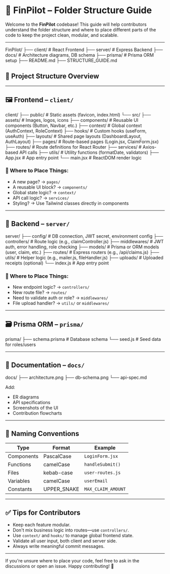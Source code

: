 # 📁 FinPilot – Folder Structure Guide

Welcome to the **FinPilot** codebase! This guide will help contributors understand the folder structure and where to place different parts of the code to keep the project clean, modular, and scalable.

----------------------------

FinPilot/
├── client/                     # React Frontend
├── server/                     # Express Backend
├── docs/                       # Architecture diagrams, DB schema
├── prisma/                     # Prisma ORM setup
├── README.md
├── STRUCTURE_GUIDE.md

## 🚀 Project Structure Overview

----------------------------

## 🖼️ Frontend – `client/`

client/
├── public/                   # Static assets (favicon, index.html)
└── src/
├── assets/                   # Images, logos, icons
├── components/               # Reusable UI components (Button, Navbar, etc.)
├── context/                  # Global context (AuthContext, RoleContext)
├── hooks/                    # Custom hooks (useForm, useAuth)
├── layouts/                  # Shared page layouts (DashboardLayout, AuthLayout)
├── pages/                    # Route-based pages (Login.jsx, ClaimForm.jsx)
├── routes/                   # Route definitions for React Router
├── services/                 # Axios-based API calls
├── utils/                    # Utility functions (formatDate, validators)
├── App.jsx                   # App entry point
└── main.jsx                  # ReactDOM render logic


### 📌 Where to Place Things:
- A new page? → `pages/`
- A reusable UI block? → `components/`
- Global state logic? → `context/`
- API call logic? → `services/`
- Styling? → Use Tailwind classes directly in components

----------------------------
## 🔧 Backend – `server/`

server/
├── config/                  # DB connection, JWT secret, environment config
├── controllers/             # Route logic (e.g., claimController.js)
├── middlewares/             # JWT auth, error handling, role checking
├── models/                  # Prisma or ORM models (user, claim, etc.)
├── routes/                  # Express routers (e.g., /api/claims.js)
├── utils/                   # Helper logic (e.g., mailer.js, fileHandler.js)
├── uploads/                 # Uploaded receipts (optional)
└── index.js                 # App entry point


### 📌 Where to Place Things:
- New endpoint logic? → `controllers/`
- New route file? → `routes/`
- Need to validate auth or role? → `middlewares/`
- File upload handler? → `utils/` or `middlewares/`

----------------------------
## 🗃️ Prisma ORM – `prisma/`

prisma/
├── schema.prisma            # Database schema
└── seed.js                  # Seed data for roles/users

----------------------------

## 📄 Documentation – `docs/`

docs/
├── architecture.png
├── db-schema.png
└── api-spec.md


Add:
- ER diagrams
- API specifications
- Screenshots of the UI
- Contribution flowcharts

----------------------------

## 📌 Naming Conventions

| Type        | Format       | Example            |
|-------------|--------------|--------------------|
| Components  | PascalCase   | `LoginForm.jsx`     |
| Functions   | camelCase    | `handleSubmit()`   |
| Files       | kebab-case   | `user-routes.js`   |
| Variables   | camelCase    | `userEmail`        |
| Constants   | UPPER_SNAKE  | `MAX_CLAIM_AMOUNT` |

----------------------------

## ✅ Tips for Contributors

- Keep each feature modular.
- Don't mix business logic into routes—use `controllers/`.
- Use `context/` and `hooks/` to manage global frontend state.
- Validate all user input, both client and server side.
- Always write meaningful commit messages.

----------------------------

If you're unsure where to place your code, feel free to ask in the discussions or open an issue. Happy contributing! 🚀

